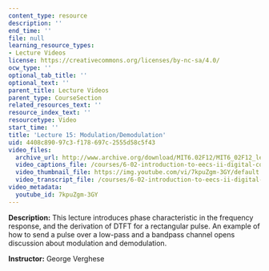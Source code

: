 ```yaml
---
content_type: resource
description: ''
end_time: ''
file: null
learning_resource_types:
- Lecture Videos
license: https://creativecommons.org/licenses/by-nc-sa/4.0/
ocw_type: ''
optional_tab_title: ''
optional_text: ''
parent_title: Lecture Videos
parent_type: CourseSection
related_resources_text: ''
resource_index_text: ''
resourcetype: Video
start_time: ''
title: 'Lecture 15: Modulation/Demodulation'
uid: 4408c890-97c3-f178-697c-2555d58c5f43
video_files:
  archive_url: http://www.archive.org/download/MIT6.02F12/MIT6_02F12_lec15_300k.mp4
  video_captions_file: /courses/6-02-introduction-to-eecs-ii-digital-communication-systems-fall-2012/5478f413fdd4559fa2838efcb2f8f7f5_7kpuZgm-3GY.vtt
  video_thumbnail_file: https://img.youtube.com/vi/7kpuZgm-3GY/default.jpg
  video_transcript_file: /courses/6-02-introduction-to-eecs-ii-digital-communication-systems-fall-2012/a0a347b030feb8f7bc1bd49e2761d887_7kpuZgm-3GY.pdf
video_metadata:
  youtube_id: 7kpuZgm-3GY
---
```


**Description:** This lecture introduces phase characteristic in the frequency response, and the derivation of DTFT for a rectangular pulse. An example of how to send a pulse over a low-pass and a bandpass channel opens discussion about modulation and demodulation.

**Instructor:** George Verghese

